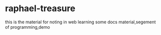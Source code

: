 # raphael-treasure
this is the material for noting in web learning
some docs material,segement of programming,demo
